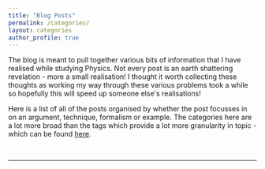 ```yaml
---
title: "Blog Posts"
permalink: /categories/
layout: categories
author_profile: true
---
```


The blog is meant to pull together various bits of information that I have realised while studying Physics. Not every post is an earth shattering revelation - more a small realisation! I thought it worth collecting these thoughts as working my way through these various problems took a while so hopefully this will speed up someone else's realisations!

Here is a list of all of the posts organised by whether the post focusses in on an argument, technique, formalism or example. The categories here are a lot more broad than the tags which provide a lot more granularity in topic - which can be found <a href="/tags/">here</a>.

<br>
<hr>
<br>
